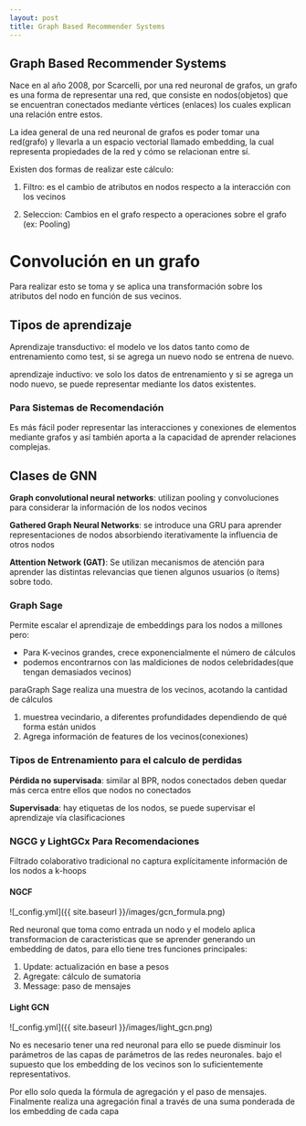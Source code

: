 ```yaml
---
layout: post
title: Graph Based Recommender Systems
---
```


## Graph Based Recommender Systems

Nace en al año 2008, por Scarcelli, por una red neuronal de grafos, un grafo es una forma de representar una red, que consiste en nodos(objetos) que se encuentran conectados mediante vértices (enlaces) los cuales explican una relación entre estos.
 
La idea general de una red neuronal de grafos es poder tomar una red(grafo) y llevarla a un espacio vectorial llamado embedding, la cual representa propiedades de la red y cómo se relacionan entre sí.
 
Existen dos formas de realizar este cálculo:
 
1. Filtro: es el cambio de atributos en nodos respecto a la interacción con los vecinos
 
2. Seleccion: Cambios en el grafo respecto a operaciones sobre el grafo (ex: Pooling)
 
 
# Convolución en un grafo
 
Para realizar esto se toma y se aplica una transformación sobre los atributos del nodo en función de sus vecinos.
 
 
## Tipos de aprendizaje
 
Aprendizaje transductivo: el modelo ve los datos tanto como de entrenamiento como test, si se agrega un nuevo nodo se entrena de nuevo.
 
aprendizaje inductivo: ve solo los datos de entrenamiento y si se agrega un nodo nuevo, se puede representar mediante los datos existentes.
 
 
### Para Sistemas de Recomendación
 
Es más fácil poder representar las interacciones y conexiones de elementos mediante grafos y así también aporta a la capacidad de aprender relaciones complejas.
 
 
## Clases de GNN
 
**Graph convolutional neural networks**: utilizan pooling y convoluciones para considerar la información de los nodos vecinos
 
**Gathered Graph Neural Networks**: se introduce una GRU para aprender representaciones de nodos absorbiendo iterativamente la influencia de otros nodos
 
**Attention Network (GAT)**: Se utilizan mecanismos de atención para aprender las distintas relevancias que tienen algunos usuarios (o ítems) sobre todo.
 
 
### Graph Sage
 
Permite escalar el aprendizaje de embeddings para los nodos a millones pero:
- Para K-vecinos grandes, crece exponencialmente el número de cálculos
- podemos encontrarnos con las maldiciones de nodos celebridades(que tengan demasiados vecinos)
 
paraGraph Sage realiza una muestra de los vecinos, acotando la cantidad de cálculos
 
1. muestrea vecindario, a diferentes profundidades dependiendo de qué forma están unidos
2. Agrega información de features de los vecinos(conexiones)
 
 
### Tipos de Entrenamiento para el calculo de perdidas
 
**Pérdida no supervisada**: similar al BPR, nodos conectados deben quedar más cerca entre ellos que nodos no conectados
 
**Supervisada**: hay etiquetas de los nodos, se puede supervisar el aprendizaje vía clasificaciones
 
 
### NGCG y LightGCx Para Recomendaciones
 
Filtrado colaborativo tradicional no captura explícitamente información de los nodos a k-hoops
 
#### NGCF
 
![_config.yml]({{ site.baseurl }}/images/gcn_formula.png)
 
 
Red neuronal que toma como entrada un nodo y el modelo aplica transformacion de caracteristicas que se aprender generando un embedding de datos, para ello tiene tres funciones principales:
1. Update: actualización en base a pesos
2. Agregate: cálculo de sumatoria
3. Message: paso de mensajes
 
 
#### Light GCN
 
![_config.yml]({{ site.baseurl }}/images/light_gcn.png)
 
 
No es necesario tener una red neuronal para ello se puede disminuir los parámetros de las capas de parámetros de las redes neuronales. bajo el supuesto que los embedding de los vecinos son lo suficientemente representativos.
 
Por ello solo queda la fórmula de agregación y el paso de mensajes.
Finalmente realiza una agregación final a través de una suma ponderada de los embedding de cada capa
